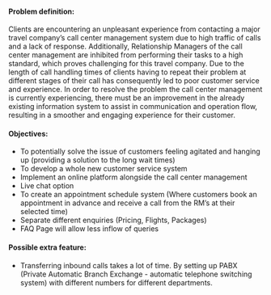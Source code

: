 #### Problem definition:

Clients are encountering an unpleasant experience from contacting a major travel company’s call center management system due to high traffic of calls and a lack of response. Additionally, Relationship Managers of the call center management are inhibited from performing their tasks to a high standard, which proves challenging for this travel company. Due to the length of call handling times of clients having to repeat their problem at different stages of their call has consequently led to poor customer service and experience. In order to resolve the problem the call center management is currently experiencing, there must be an improvement in the already existing information system to assist in communication and operation flow, resulting in a smoother and engaging experience for their customer.

#### Objectives:

- To potentially solve the issue of customers feeling agitated and hanging up (providing a solution to the long wait times)
- To develop a whole new customer service system
- Implement an online platform alongside the call center management
- Live chat option
- To create an appointment schedule system (Where customers book an appointment in advance and receive a call from the RM’s at their selected time)
- Separate different enquiries (Pricing, Flights, Packages)
- FAQ Page will allow less inflow of queries

#### Possible extra feature:

- Transferring inbound calls takes a lot of time. By setting up PABX (Private Automatic Branch Exchange - automatic telephone switching system) with different numbers for different departments.
